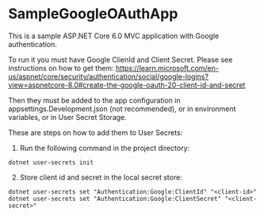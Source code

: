 # SampleGoogleOAuthApp

This is a sample ASP.NET Core 6.0 MVC application with Google authentication.

To run it you must have Google ClienId and Client Secret. Please see instructions on how to get them: https://learn.microsoft.com/en-us/aspnet/core/security/authentication/social/google-logins?view=aspnetcore-8.0#create-the-google-oauth-20-client-id-and-secret

Then they must be added to the app configuration in appsettings.Development.json (not recommended), or in environment variables, or in User Secret Storage.

These are steps on how to add them to User Secrets:
1. Run the following command in the project directory:
```
dotnet user-secrets init
```
2. Store client id and secret in the local secret store:
```
dotnet user-secrets set "Authentication:Google:ClientId" "<client-id>"
dotnet user-secrets set "Authentication:Google:ClientSecret" "<client-secret>"
```
